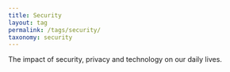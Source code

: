 ```yaml
---
title: Security
layout: tag
permalink: /tags/security/
taxonomy: security
---
```

The impact of security, privacy and technology on our daily lives.
